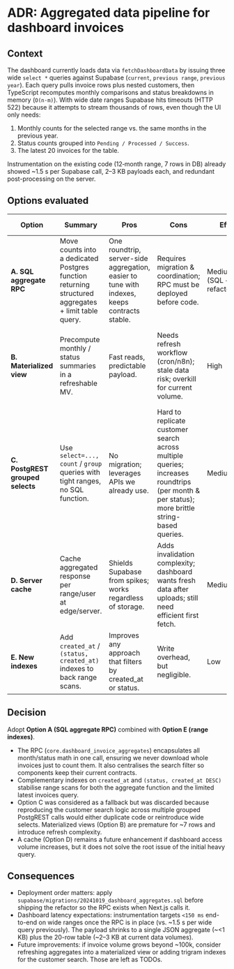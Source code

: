 # ADR: Aggregated data pipeline for dashboard invoices

## Context

The dashboard currently loads data via `fetchDashboardData` by issuing three wide `select *` queries against Supabase (`current`, `previous range`, `previous year`). Each query pulls invoice rows plus nested customers, then TypeScript recomputes monthly comparisons and status breakdowns in memory (`O(n·m)`). With wide date ranges Supabase hits timeouts (HTTP 522) because it attempts to stream thousands of rows, even though the UI only needs:

1. Monthly counts for the selected range vs. the same months in the previous year.
2. Status counts grouped into `Pending / Processed / Success`.
3. The latest 20 invoices for the table.

Instrumentation on the existing code (12‑month range, 7 rows in DB) already showed ~1.5 s per Supabase call, 2–3 KB payloads each, and redundant post-processing on the server.

## Options evaluated

| Option | Summary | Pros | Cons | Effort | RLS impact | Maintenance |
| --- | --- | --- | --- | --- | --- | --- |
| **A. SQL aggregate RPC** | Move counts into a dedicated Postgres function returning structured aggregates + limit table query. | One roundtrip, server-side aggregation, easier to tune with indexes, keeps contracts stable. | Requires migration & coordination; RPC must be deployed before code. | Medium (SQL + refactor) | Runs as service role, compatible with existing RLS | Clear single function to evolve; SQL lives with migrations |
| **B. Materialized view** | Precompute monthly / status summaries in a refreshable MV. | Fast reads, predictable payload. | Needs refresh workflow (cron/n8n); stale data risk; overkill for current volume. | High | RLS bypass via service role ok, but extra policies needed for other roles. | Extra ops surface (refresh cadence, invalidation) |
| **C. PostgREST grouped selects** | Use `select=..., count` / `group` queries with tight ranges, no SQL function. | No migration; leverages APIs we already use. | Hard to replicate customer search across multiple queries; increases roundtrips (per month & per status); more brittle string-based queries. | Medium | Works with existing RLS | Harder to extend; duplicated query strings |
| **D. Server cache** | Cache aggregated response per range/user at edge/server. | Shields Supabase from spikes; works regardless of storage. | Adds invalidation complexity; dashboard wants fresh data after uploads; still need efficient first fetch. | Medium/High | Cache layer must respect auth. | Another subsystem to operate |
| **E. New indexes** | Add `created_at` / `(status, created_at)` indexes to back range scans. | Improves any approach that filters by created_at or status. | Write overhead, but negligible. | Low | No change | Minimal upkeep |

## Decision

Adopt **Option A (SQL aggregate RPC)** combined with **Option E (range indexes)**.

* The RPC (`core.dashboard_invoice_aggregates`) encapsulates all month/status math in one call, ensuring we never download whole invoices just to count them. It also centralises the search filter so components keep their current contracts.
* Complementary indexes on `created_at` and `(status, created_at DESC)` stabilise range scans for both the aggregate function and the limited latest invoices query.
* Option C was considered as a fallback but was discarded because reproducing the customer search logic across multiple grouped PostgREST calls would either duplicate code or reintroduce wide selects. Materialized views (Option B) are premature for ~7 rows and introduce refresh complexity.
* A cache (Option D) remains a future enhancement if dashboard access volume increases, but it does not solve the root issue of the initial heavy query.

## Consequences

* Deployment order matters: apply `supabase/migrations/20241019_dashboard_aggregates.sql` before shipping the refactor so the RPC exists when Next.js calls it.
* Dashboard latency expectations: instrumentation targets `<150 ms` end-to-end on wide ranges once the RPC is in place (vs. ~1.5 s per wide query previously). The payload shrinks to a single JSON aggregate (~<1 KB) plus the 20-row table (~2–3 KB at current data volumes).
* Future improvements: if invoice volume grows beyond ~100k, consider refreshing aggregates into a materialized view or adding trigram indexes for the customer search. Those are left as TODOs.
